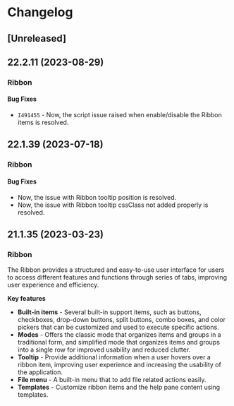 # Changelog

## [Unreleased]

## 22.2.11 (2023-08-29)

### Ribbon

#### Bug Fixes

- `I491455` - Now, the script issue raised when enable/disable the Ribbon items is resolved.

## 22.1.39 (2023-07-18)

### Ribbon

#### Bug Fixes

- Now, the issue with Ribbon tooltip position is resolved.
- Now, the issue with Ribbon tooltip cssClass not added properly is resolved.

## 21.1.35 (2023-03-23)

### Ribbon

The Ribbon provides a structured and easy-to-use user interface for users to access different features and functions through series of tabs, improving user experience and efficiency.


**Key features**


- **Built-in items** - Several built-in support items, such as buttons, checkboxes, drop-down buttons, split buttons, combo boxes, and color pickers that can be customized and used to execute specific actions.
- **Modes** - Offers the classic mode that organizes items and groups in a traditional form, and simplified mode that organizes items and groups into a single row for improved usability and reduced clutter.
- **Tooltip** - Provide additional information when a user hovers over a ribbon item, improving user experience and increasing the usability of the application.
- **File menu** - A built-in menu that to add file related actions easily.
- **Templates** - Customize ribbon items and the help pane content using templates.


